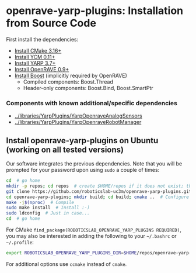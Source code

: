 # openrave-yarp-plugins: Installation from Source Code

First install the dependencies:
- [Install CMake 3.16+](https://github.com/roboticslab-uc3m/installation-guides/blob/master/docs/install-cmake.md)
- [Install YCM 0.11+](https://github.com/roboticslab-uc3m/installation-guides/blob/master/docs/install-ycm.md)
- [Install YARP 3.7+](https://github.com/roboticslab-uc3m/installation-guides/blob/master/docs/install-yarp.md)
- [Install OpenRAVE 0.9+](https://github.com/roboticslab-uc3m/installation-guides/blob/master/docs/install-openrave.md)
- [Install Boost](https://github.com/roboticslab-uc3m/installation-guides/blob/master/docs/install-boost.md) (implicitly required by OpenRAVE)
    - Compiled components: Boost.Thread
    - Header-only components: Boost.Bind, Boost.SmartPtr

### Components with known additional/specific dependencies
- [../libraries/YarpPlugins/YarpOpenraveAnalogSensors](../libraries/YarpPlugins/YarpOpenraveAnalogSensors#requirements)
- [../libraries/YarpPlugins/YarpOpenraveRobotManager](../libraries/YarpPlugins/YarpOpenraveRobotManager#requirements)

## Install openrave-yarp-plugins on Ubuntu (working on all tested versions)

Our software integrates the previous dependencies. Note that you will be prompted for your password upon using `sudo` a couple of times:

```bash
cd  # go home
mkdir -p repos; cd repos  # create $HOME/repos if it does not exist; then, enter it
git clone https://github.com/roboticslab-uc3m/openrave-yarp-plugins.git  # Download openrave-yarp-plugins software from the repository
cd openrave-yarp-plugins; mkdir build; cd build; cmake ..  # Configure the openrave-yarp-plugins software
make -j$(nproc)  # Compile
sudo make install  # Install :-)
sudo ldconfig  # Just in case...
cd  # go home
```

For CMake `find_package(ROBOTICSLAB_OPENRAVE_YARP_PLUGINS REQUIRED)`, you may also be interested in adding the following to your `~/.bashrc` or `~/.profile`:
```bash
export ROBOTICSLAB_OPENRAVE_YARP_PLUGINS_DIR=$HOME/repos/openrave-yarp-plugins/build  # Points to where OPENRAVE_YARP_PLUGINSConfig.cmake is generated upon running CMake
```

For additional options use `ccmake` instead of `cmake`.
